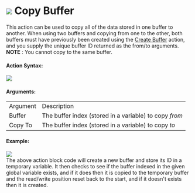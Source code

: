 #  ![](https://gms.magecorn.com/Manual/assets/Images/Scripting_Reference/Drag_And_Drop/Reference/Buffers/i_Buffers_Copy_Buffer.png) Copy Buffer

This action can be used to copy all of the data stored in one buffer to
another. When using two buffers and copying from one to the other, both
buffers must have previously been created using the [Create
Buffer](Create_Buffer) action, and you supply the unique buffer ID
returned as the from/to arguments. **NOTE** : You cannot copy to the
same buffer.

#### Action Syntax:

  
![](https://gms.magecorn.com/Manual/assets/Images/Scripting_Reference/Drag_And_Drop/Reference/Buffers/a_Buffers_Copy_Buffer.png)  

#### Arguments:

|          |                                                        |
|----------|--------------------------------------------------------|
| Argument | Description                                            |
| Buffer   | The buffer index (stored in a variable) to copy *from* |
| Copy To  | The buffer index (stored in a variable) to copy *to*   |

#### Example:

  
![](https://gms.magecorn.com/Manual/assets/Images/Scripting_Reference/Drag_And_Drop/Reference/Buffers/e_Buffers_Copy_Buffer.png)  
The above action block code will create a new buffer and store its ID in
a temporary variable. It then checks to see if the buffer indexed in the
given global variable exists, and if it does then it is copied to the
temporary buffer and the read/write position reset back to the start,
and if it doesn't exists then it is created.
